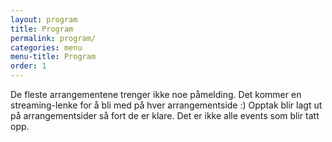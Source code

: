 ```yaml
---
layout: program
title: Program
permalink: program/
categories: menu
menu-title: Program
order: 1
---
```

De fleste arrangementene trenger ikke noe påmelding. Det kommer en streaming-lenke for å bli med på hver arrangementside :)
Opptak blir lagt ut på arrangementsider så fort de er klare. Det er ikke alle events som blir tatt opp.
